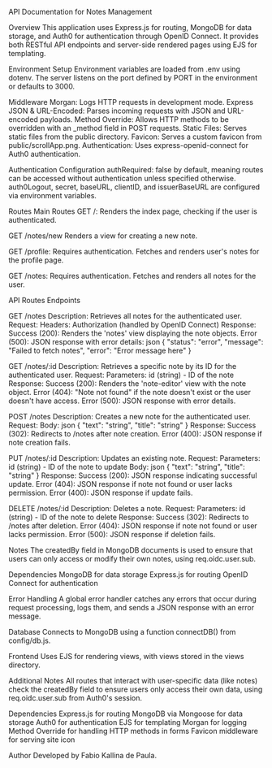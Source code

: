 
API Documentation for Notes Management

Overview
This application uses Express.js for routing, MongoDB for data storage, and Auth0 for authentication through OpenID Connect. It provides both RESTful API endpoints and server-side rendered pages using EJS for templating.

Environment Setup
Environment variables are loaded from .env using dotenv.
The server listens on the port defined by PORT in the environment or defaults to 3000.

Middleware
Morgan: Logs HTTP requests in development mode.
Express JSON & URL-Encoded: Parses incoming requests with JSON and URL-encoded payloads.
Method Override: Allows HTTP methods to be overridden with an _method field in POST requests.
Static Files: Serves static files from the public directory.
Favicon: Serves a custom favicon from public/scrollApp.png.
Authentication: Uses express-openid-connect for Auth0 authentication.

Authentication Configuration
authRequired: false by default, meaning routes can be accessed without authentication unless specified otherwise.
auth0Logout, secret, baseURL, clientID, and issuerBaseURL are configured via environment variables.


Routes
Main Routes
GET /: 
Renders the index page, checking if the user is authenticated.

GET /notes/new
Renders a view for creating a new note.

GET /profile:
Requires authentication.
Fetches and renders user's notes for the profile page.

GET /notes:
Requires authentication.
Fetches and renders all notes for the user.


API Routes
Endpoints

GET /notes
Description: Retrieves all notes for the authenticated user.
Request:
    Headers: Authorization (handled by OpenID Connect)
Response:
    Success (200): Renders the 'notes' view displaying the note objects.
    Error (500): JSON response with error details:
    json
    {
        "status": "error",
        "message": "Failed to fetch notes",
        "error": "Error message here"
    }

GET /notes/:id
Description: Retrieves a specific note by its ID for the authenticated user.
Request:
    Parameters: id (string) - ID of the note
Response:
    Success (200): Renders the 'note-editor' view with the note object.
    Error (404): "Note not found" if the note doesn't exist or the user doesn't have access.
    Error (500): JSON response with error details.

POST /notes
Description: Creates a new note for the authenticated user.
Request:
    Body: 
        json
        {
            "text": "string",
            "title": "string"
        }
Response:
    Success (302): Redirects to /notes after note creation.
    Error (400): JSON response if note creation fails.

PUT /notes/:id
Description: Updates an existing note.
Request:
    Parameters: id (string) - ID of the note to update
Body:
    json
    {
        "text": "string",
        "title": "string"
    }
Response:
    Success (200): JSON response indicating successful update.
    Error (404): JSON response if note not found or user lacks permission.
    Error (400): JSON response if update fails.

DELETE /notes/:id
Description: Deletes a note.
Request:
    Parameters: id (string) - ID of the note to delete
Response:
    Success (302): Redirects to /notes after deletion.
    Error (404): JSON response if note not found or user lacks permission.
    Error (500): JSON response if deletion fails.

Notes
The createdBy field in MongoDB documents is used to ensure that users can only access or modify their own notes, using req.oidc.user.sub.

Dependencies
MongoDB for data storage
Express.js for routing
OpenID Connect for authentication

Error Handling
A global error handler catches any errors that occur during request processing, logs them, and sends a JSON response with an error message.

Database
Connects to MongoDB using a function connectDB() from config/db.js.

Frontend
Uses EJS for rendering views, with views stored in the views directory.

Additional Notes
All routes that interact with user-specific data (like notes) check the createdBy field to ensure users only access their own data, using req.oidc.user.sub from Auth0's session.

Dependencies
Express.js for routing
MongoDB via Mongoose for data storage
Auth0 for authentication
EJS for templating
Morgan for logging
Method Override for handling HTTP methods in forms
Favicon middleware for serving site icon

Author
Developed by Fabio Kallina de Paula.